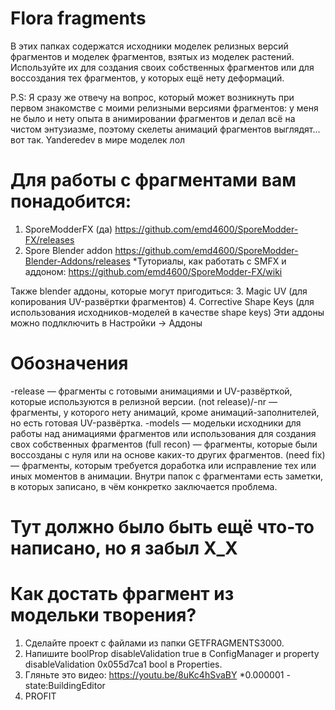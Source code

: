 # Flora fragments
В этих папках содержатся исходники моделек релизных версий фрагментов и моделек фрагментов, взятых из моделек растений. Используйте их для создания своих собственных фрагментов или для воссоздания тех фрагментов, у которых ещё нету деформаций.

P.S: Я сразу же отвечу на вопрос, который может возникнуть при первом знакомстве с моими релизными версиями фрагментов: у меня не было и нету опыта в анимировании фрагментов и делал всё на чистом энтузиазме, поэтому скелеты анимаций фрагментов выглядят... вот так. Yanderedev в мире моделек лол

# Для работы с фрагментами вам понадобится:
1. SporeModderFX (да) https://github.com/emd4600/SporeModder-FX/releases
2. Spore Blender addon https://github.com/emd4600/SporeModder-Blender-Addons/releases
	*Туториалы, как работать с SMFX и аддоном: https://github.com/emd4600/SporeModder-FX/wiki

Также blender аддоны, которые могут пригодиться:
3. Magic UV (для копирования UV-развёртки фрагментов)
4. Corrective Shape Keys (для использования исходников-моделей в качестве shape keys)
Эти аддоны можно подлключить в Настройки -> Аддоны

# Обозначения
-release — фрагменты с готовыми анимациями и UV-развёрткой, которые используются в релизной версии.
(not release)/-nr — фрагменты, у которого нету анимаций, кроме анимаций-заполнителей, но есть готовая UV-развёртка.
-models — модельки исходники для работы над анимациями фрагментов или использования для создания свох собственных фрагментов
(full recon) — фрагменты, которые были воссозданы с нуля или на основе каких-то других фрагментов.
(need fix) — фрагменты, которым требуется доработка или исправление тех или иных моментов в анимации. Внутри папок с фрагментами есть заметки, в которых записано, в чём конкретко заключается проблема.

# Тут должно было быть ещё что-то написано, но я забыл X_X

# Как достать фрагмент из модельки творения?
1. Сделайте проект с файлами из папки GETFRAGMENTS3000.
2. Напишите boolProp disableValidation true в ConfigManager и property disableValidation 0x055d7ca1 bool в Properties.
3. Гляньте это видео: https://youtu.be/8uKc4hSvaBY
	*0.000001 -state:BuildingEditor
4. PROFIT
